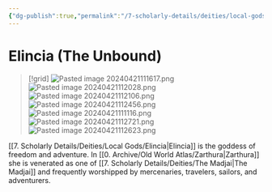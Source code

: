 ```yaml
---
{"dg-publish":true,"permalink":"/7-scholarly-details/deities/local-gods/elincia/","noteIcon":""}
---
```


# Elincia (The Unbound)

>[!grid]
>![Pasted image 20240421111617.png](/img/user/x.%20Assets/Attachments/Pasted%20image%2020240421111617.png)
>![Pasted image 20240421112028.png](/img/user/x.%20Assets/Attachments/Pasted%20image%2020240421112028.png)
>![Pasted image 20240421112106.png](/img/user/x.%20Assets/Attachments/Pasted%20image%2020240421112106.png)
>![Pasted image 20240421112456.png](/img/user/x.%20Assets/Attachments/Pasted%20image%2020240421112456.png)
>![Pasted image 20240421111116.png](/img/user/x.%20Assets/Attachments/Pasted%20image%2020240421111116.png)
>![Pasted image 20240421112721.png](/img/user/x.%20Assets/Attachments/Pasted%20image%2020240421112721.png)
![Pasted image 20240421112623.png](/img/user/x.%20Assets/Attachments/Pasted%20image%2020240421112623.png)

[[7. Scholarly Details/Deities/Local Gods/Elincia\|Elincia]] is the goddess of freedom and adventure. In [[0. Archive/Old World Atlas/Zarthura\|Zarthura]] she is venerated as one of [[7. Scholarly Details/Deities/The Madjai\|The Madjai]] and frequently worshipped by mercenaries, travelers, sailors, and adventurers. 